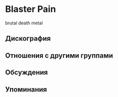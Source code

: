# Blaster Pain

brutal death metal

## Дискография


## Отношения с другими группами


## Обсуждения


## Упоминания

